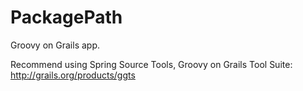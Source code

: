 PackagePath
===========
Groovy on Grails app.

Recommend using Spring Source Tools, Groovy on Grails Tool Suite: http://grails.org/products/ggts
